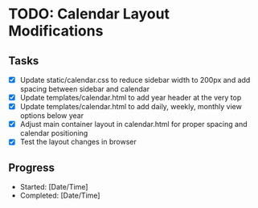 # TODO: Calendar Layout Modifications

## Tasks
- [x] Update static/calendar.css to reduce sidebar width to 200px and add spacing between sidebar and calendar
- [x] Update templates/calendar.html to add year header at the very top
- [x] Update templates/calendar.html to add daily, weekly, monthly view options below year
- [x] Adjust main container layout in calendar.html for proper spacing and calendar positioning
- [x] Test the layout changes in browser

## Progress
- Started: [Date/Time]
- Completed: [Date/Time]
